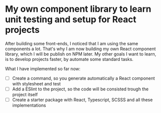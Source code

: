 # My own component library to learn unit testing and setup for React projects

After building some front-ends, I noticed that I am using the same components a lot. That's why I am now building my own React component library, which I will be publish on NPM later. My other goals I want to learn, is to develop projects faster, by automate some standard tasks.

What I have implemented so far now:

- [ ] Create a command, so you generate automatically a React component with stylesheet and test
- [ ] Add a ESlint to the project, so the code will be consisted trough the project itself
- [ ] Create a starter package with React, Typescript, SCSSS and all these implementations

